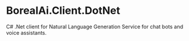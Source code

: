 # BorealAi.Client.DotNet
C# .Net client for Natural Language Generation Service for chat bots and voice assistants.
